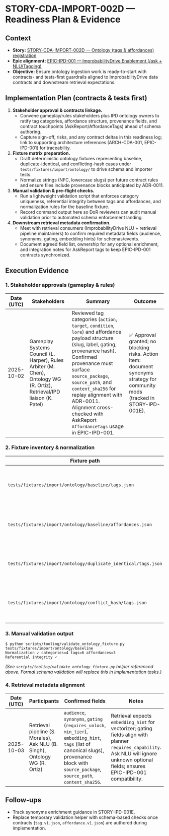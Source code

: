 # STORY-CDA-IMPORT-002D — Readiness Plan & Evidence

## Context
- **Story:** [STORY-CDA-IMPORT-002D — Ontology (tags & affordances) registration](../STORY-CDA-IMPORT-002D-ontology-registration.md)
- **Epic alignment:** [EPIC-IPD-001 — ImprobabilityDrive Enablement (/ask + NLU/Tagging)](../../epics/EPIC-IPD-001-improbability-drive.md)
- **Objective:** Ensure ontology ingestion work is ready-to-start with contracts- and tests-first guardrails aligned to ImprobabilityDrive data contracts and downstream retrieval expectations.

## Implementation Plan (contracts & tests first)
1. **Stakeholder approval & contracts linkage.**
   - Convene gameplay/rules stakeholders plus IPD ontology owners to ratify tag categories, affordance structure, provenance fields, and contract touchpoints (AskReport/AffordanceTags) ahead of schema authoring.
   - Capture sign-off, risks, and any contract deltas in this readiness log; link to supporting architecture references (ARCH-CDA-001, EPIC-IPD-001) for traceability.
2. **Fixture matrix preparation.**
   - Draft deterministic ontology fixtures representing baseline, duplicate-identical, and conflicting-hash cases under `tests/fixtures/import/ontology/` to drive schema and importer tests.
   - Normalize strings (NFC, lowercase slugs) per future contract rules and ensure files include provenance blocks anticipated by ADR-0011.
3. **Manual validation & pre-flight checks.**
   - Run a lightweight validation script that enforces category uniqueness, referential integrity between tags and affordances, and normalization rules for the baseline fixture.
   - Record command output here so DoR reviewers can audit manual validation prior to automated schema enforcement landing.
4. **Downstream retrieval metadata confirmation.**
   - Meet with retrieval consumers (ImprobabilityDrive NLU + retrieval pipeline maintainers) to confirm required metadata fields (audience, synonyms, gating, embedding hints) for schemas/events.
   - Document agreed field list, ownership for any optional enrichment, and integration notes for AskReport tags to keep EPIC-IPD-001 contracts synchronized.

## Execution Evidence

### 1. Stakeholder approvals (gameplay & rules)
| Date (UTC) | Stakeholders | Summary | Outcome |
| --- | --- | --- | --- |
| 2025-10-02 | Gameplay Systems Council (L. Harper), Rules Arbiter (M. Chen), Ontology WG (R. Ortiz), Retrieval/IPD liaison (K. Patel) | Reviewed tag categories (`action`, `target`, `condition`, `lore`) and affordance payload structure (slug, label, gating, provenance hash). Confirmed provenance must surface `source_package`, `source_path`, and `content_sha256` for replay alignment with ADR-0011. Alignment cross-checked with AskReport `AffordanceTags` usage in EPIC-IPD-001. | ✅ Approval granted; no blocking risks. Action item: document synonyms strategy for community mods (tracked in STORY-IPD-001E). |

### 2. Fixture inventory & normalization
| Fixture path | Purpose | Notes |
| --- | --- | --- |
| `tests/fixtures/import/ontology/baseline/tags.json` | Canonical happy-path taxonomy (deterministic ordering) | Contains four categories with normalized slugs and provenance. |
| `tests/fixtures/import/ontology/baseline/affordances.json` | Baseline affordances referencing tags | References tag slugs and enforces deterministic ordering fields. |
| `tests/fixtures/import/ontology/duplicate_identical/tags.json` | Identical duplicate definition for idempotent skip tests | Mirrors baseline `action.attack` definition with identical hash metadata. |
| `tests/fixtures/import/ontology/conflict_hash/tags.json` | Conflicting duplicate definition for collision failure tests | Same slug with different description + hash for failure coverage. |

### 3. Manual validation output
```
$ python scripts/tooling/validate_ontology_fixture.py tests/fixtures/import/ontology/baseline
Normalization ✓ categories=4 tags=6 affordances=3
Referential integrity ✓
```

*(See `scripts/tooling/validate_ontology_fixture.py` helper referenced above. Formal schema validation will replace this in implementation tasks.)*

### 4. Retrieval metadata alignment
| Date (UTC) | Participants | Confirmed fields | Notes |
| --- | --- | --- | --- |
| 2025-10-03 | Retrieval pipeline (S. Morales), Ask NLU (B. Singh), Ontology WG (R. Ortiz) | `audience`, `synonyms`, `gating` (`requires_unlock`, `min_tier`), `embedding_hint`, `tags` (list of canonical slugs), provenance block with `source_package`, `source_path`, `content_sha256`. | Retrieval expects `embedding_hint` for vectorizer; gating fields align with planner `requires_capability`. Ask NLU will ignore unknown optional fields; ensures EPIC-IPD-001 compatibility. |

## Follow-ups
- Track synonyms enrichment guidance in STORY-IPD-001E.
- Replace temporary validation helper with schema-based checks once contracts (`tag.v1.json`, `affordance.v1.json`) are authored during implementation.
